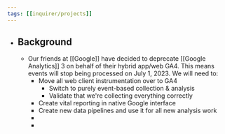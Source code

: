 ```yaml
---
tags: [[inquirer/projects]] 
---
```


- ## Background
	- Our friends at [[Google]] have decided to deprecate [[Google Analytics]] 3 on behalf of their hybrid app/web GA4. This means events will stop being processed on July 1, 2023. We will need to:
		- Move all web client instrumentation over to GA4
			- Switch to purely event-based collection & analysis
			- Validate that we're collecting everything correctly
		- Create vital reporting in native Google interface
		- Create new data pipelines  and use it for all new analysis work
		-
		-